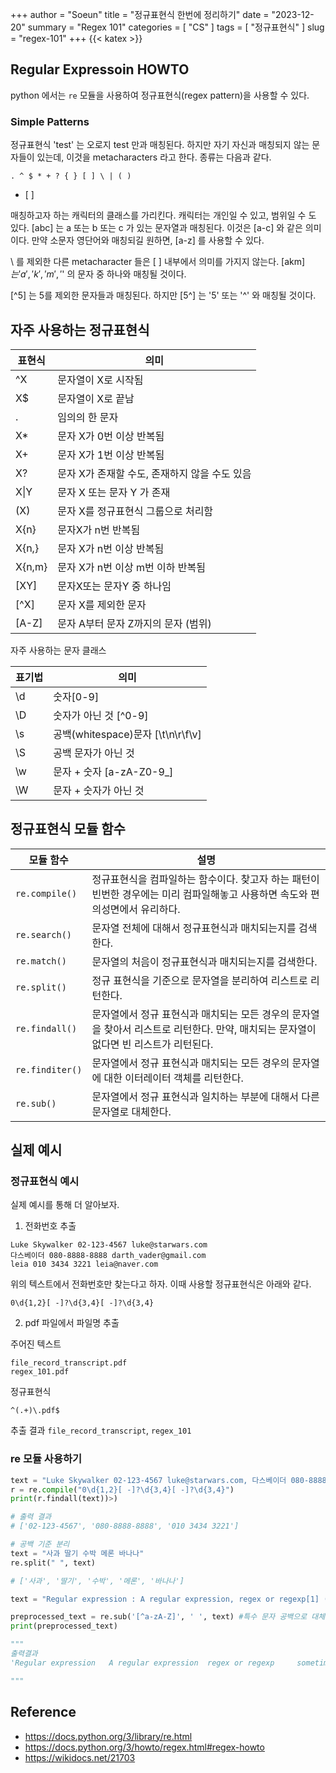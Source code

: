 +++
author = "Soeun"
title = "정규표현식 한번에 정리하기"
date = "2023-12-20"
summary = "Regex 101"
categories = [
    "CS"
]
tags = [
    "정규표현식"
]
slug = "regex-101"
+++
{{< katex >}}

## Regular Expressoin HOWTO

python 에서는 `re` 모듈을 사용하여 정규표현식(regex pattern)을 사용할 수 있다. 
 
### Simple Patterns

정규표현식 'test' 는 오로지 test 만과 매칭된다. 하지만 자기 자신과 매칭되지 않는 문자들이 있는데, 이것을 metacharacters  라고 한다. 종류는 다음과 같다.
```
. ^ $ * + ? { } [ ] \ | ( )
```

- \[ ]  
  
 매칭하고자 하는 캐릭터의 클래스를 가리킨다. 캐릭터는 개인일 수 있고, 범위일 수 도 있다. [abc] 는 a 또는 b 또는 c 가 있는 문자열과 매칭된다. 이것은 [a-c] 와 같은 의미이다. 만약 소문자 영단어와 매칭되길 원하면, [a-z] 를 사용할 수 있다. 
  
  \\ 를 제외한 다른 metacharacter 들은 [ ] 내부에서 의미를 가지지 않는다. [akm$] 는 'a' , 'k', 'm','$' 의 문자 중 하나와 매칭될 것이다. 
  
  [\^5] 는   5를 제외한 문자들과 매칭된다. 하지만 [5^] 는 '5' 또는 '^' 와 매칭될 것이다. 
 



## 자주 사용하는 정규표현식 

| 표현식 | 의미                                         |
| ------ | -------------------------------------------- |
| \^X     | 문자열이 X로 시작됨                          |
| X$     | 문자열이 X로 끝남                            |
| .      | 임의의 한 문자                               |
| X*     | 문자 X가 0번 이상 반복됨                      |
| X+     | 문자 X가 1번 이상 반복됨                      |
| X?     | 문자 X가 존재할 수도, 존재하지 않을 수도 있음 |
| X\|Y   | 문자 X 또는 문자 Y 가 존재                    |
| (X)    | 문자 X를 정규표현식 그룹으로 처리함          |
| X{n}   | 문자X가 n번 반복됨                           |
| X{n,}  | 문자 X가 n번 이상 반복됨                     |
| X{n,m} | 문자 X가 n번 이상 m번 이하 반복됨            |
| [XY]   | 문자X또는 문자Y 중 하나임                    |
| \[^X]  | 문자 X를 제외한 문자                         |
| [A-Z]  | 문자 A부터 문자 Z까지의 문자 (범위)          | 

자주 사용하는 문자 클래스 

| 표기법 | 의미                              |
| ------ | --------------------------------- |
| \d     | 숫자[0-9]                         |
| \D     | 숫자가 아닌 것 \[^0-9]            |
| \s     | 공백(whitespace)문자 [\t\n\r\f\v] |
| \S     | 공백 문자가 아닌 것               |
| \w     | 문자 + 숫자 [a-zA-Z0-9_]          |
| \W     | 문자 + 숫자가 아닌 것             | 

## 정규표현식 모듈 함수

  

| 모듈 함수      | 설명                                                                                                                          |
| -------------- | ----------------------------------------------------------------------------------------------------------------------------- |
| `re.compile()` | 정규표현식을 컴파일하는 함수이다. 찾고자 하는 패턴이 빈번한 경우에는 미리 컴파일해놓고 사용하면 속도와 편의성면에서 유리하다. |
| `re.search()`  | 문자열 전체에 대해서 정규표현식과 매치되는지를 검색한다.                                                                      |
| `re.match()`   | 문자열의 처음이 정규표현식과 매치되는지를 검색한다.                                                                           |
| `re.split()`   | 정규 표현식을 기준으로 문자열을 분리하여 리스트로 리턴한다.                                                                   |
| `re.findall()`   | 문자열에서 정규 표현식과 매치되는 모든 경우의 문자열을 찾아서 리스트로 리턴한다. 만약, 매치되는 문자열이 없다면 빈 리스트가 리턴된다.                                                                                                                               |
| `re.finditer()`  | 문자열에서 정규 표현식과 매치되는 모든 경우의 문자열에 대한 이터레이터 객체를 리턴한다.                                                                                                                              |
| `re.sub()`               | 문자열에서 정규 표현식과 일치하는 부분에 대해서 다른 문자열로 대체한다.                                                                                                                               |

## 실제 예시

### 정규표현식 예시

실제 예시를 통해 더 알아보자.

1. 전화번호 추출
   
```text
Luke Skywalker 02-123-4567 luke@starwars.com
다스베이더 080-8888-8888 darth_vader@gmail.com
leia 010 3434 3221 leia@naver.com
```

위의 텍스트에서 전화번호만 찾는다고 하자. 이때 사용할 정규표현식은 아래와 같다.
```
0\d{1,2}[ -]?\d{3,4}[ -]?\d{3,4}
```

2. pdf 파일에서 파일명 추출

주어진 텍스트
```
file_record_transcript.pdf
regex_101.pdf
```

정규표현식
```
^(.+)\.pdf$
```

추출 결과
`file_record_transcript`, `regex_101`

### re 모듈 사용하기 

```python
text = "Luke Skywalker 02-123-4567 luke@starwars.com, 다스베이더 080-8888-8888 darth_vader@gmail.com, leia 010 3434 3221 leia@naver.com"
r = re.compile("0\d{1,2}[ -]?\d{3,4}[ -]?\d{3,4}")
print(r.findall(text))>)

# 출력 결과
# ['02-123-4567', '080-8888-8888', '010 3434 3221']

```

```python
# 공백 기준 분리
text = "사과 딸기 수박 메론 바나나"
re.split(" ", text)

# ['사과', '딸기', '수박', '메론', '바나나']  
```

```python
text = "Regular expression : A regular expression, regex or regexp[1] (sometimes called a rational expression)[2][3] is, in theoretical computer science and formal language theory, a sequence of characters that define a search pattern."

preprocessed_text = re.sub('[^a-zA-Z]', ' ', text) #특수 문자 공백으로 대체
print(preprocessed_text)

"""
출력결과
'Regular expression   A regular expression  regex or regexp     sometimes called a rational expression        is  in theoretical computer science and formal language theory  a sequence of characters that define a search pattern '  

"""

```


## Reference
- https://docs.python.org/3/library/re.html
- https://docs.python.org/3/howto/regex.html#regex-howto
- https://wikidocs.net/21703